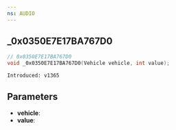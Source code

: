 ```yaml
---
ns: AUDIO
---
```

## _0x0350E7E17BA767D0

```c
// 0x0350E7E17BA767D0
void _0x0350E7E17BA767D0(Vehicle vehicle, int value);
```

```
Introduced: v1365
```

## Parameters
* **vehicle**:
* **value**:

